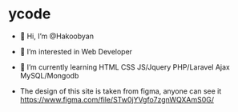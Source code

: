 # ycode
- 👋 Hi, I’m @Hakoobyan
- 👀 I’m interested in Web Developer 
- 🌱 I’m currently learning HTML CSS JS/Jquery PHP/Laravel Ajax MySQL/Mongodb 

 - The design of this site is taken from figma, anyone can see it https://www.figma.com/file/STw0jYVgfo7zgnWQXAmS0G/
